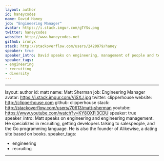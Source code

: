 ```yaml
---
layout: author
id: haneycodes
name: David Haney
job: "Engineering Manager"
avatar: https://i.stack.imgur.com/gTYSs.png
twitter: haneycodes
website: http://www.haneycodes.net
github: ironyx
stack: http://stackoverflow.com/users/2420979/haney
speaker: true
speaker_intro: David speaks on engineering, management of people and teams, and cognitive biases as they apply to hiring and decision making in the workplace. He specializes in .NET on topics such as performance and optimization, distributed caching, cloud computing, and search algorithms. He is the founder of Dache, a distributed caching solution for .NET applications.
speaker_tags:
- engineering
- recruiting
- diversity
---
```


---
layout: author
id: matt
name: Matt Sherman
job: Engineering Manager
avatar: https://i.stack.imgur.com/ViSXJ.jpg
twitter: clipperhouse
website: http://clipperhouse.com
github: clipperhouse
stack: http://stackoverflow.com/users/70613/matt-sherman
youtube: https://www.youtube.com/watch?v=KY8OXFi3CDU
speaker: true
speaker_intro: Matt speaks on engineering and engineering management. He specializes in recruiting, getting developers talking to salespeople, and the Go programming language. He is also the founder of Alikewise, a dating site based on books.
speaker_tags:
- engineering
- recruiting
---
